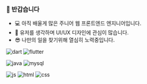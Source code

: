 ### 👋 반갑습니다

- 💻 아직 배울게 많은 주니어 웹 프론트엔드 엔지니어입니다.
- 🎨 유저를 생각하며 UI/UX 디자인에 관심이 많습니다.
- 😎 나만의 일을 찾기위해 열심히 노력중입니다.

![dart](https://img.shields.io/badge/Dart-0175C2?style=for-the-badge&logo=dart&logoColor=white) ![flutter](https://img.shields.io/badge/Flutter-02569B?style=for-the-badge&logo=flutter&logoColor=white)

![java](https://img.shields.io/badge/Java-ED8B00?style=for-the-badge&logo=openjdk&logoColor=white) ![mysql](https://img.shields.io/badge/MySQL-00000F?style=for-the-badge&logo=mysql&logoColor=white)

![js](https://img.shields.io/badge/JavaScript-F7DF1E?style=for-the-badge&logo=JavaScript&logoColor=white) ![html](https://img.shields.io/badge/HTML-239120?style=for-the-badge&logo=html5&logoColor=white) ![css](https://img.shields.io/badge/CSS-239120?&style=for-the-badge&logo=css3&logoColor=white)


<!--
**sunelll/sunelll** is a ✨ _special_ ✨ repository because its `README.md` (this file) appears on your GitHub profile.

Here are some ideas to get you started:

- 🔭 I’m currently working on ...
- 🌱 I’m currently learning ...
- 👯 I’m looking to collaborate on ...
- 🤔 I’m looking for help with ...
- 💬 Ask me about ...
- 📫 How to reach me: ...
- 😄 Pronouns: ...
- ⚡ Fun fact: ...
-->
